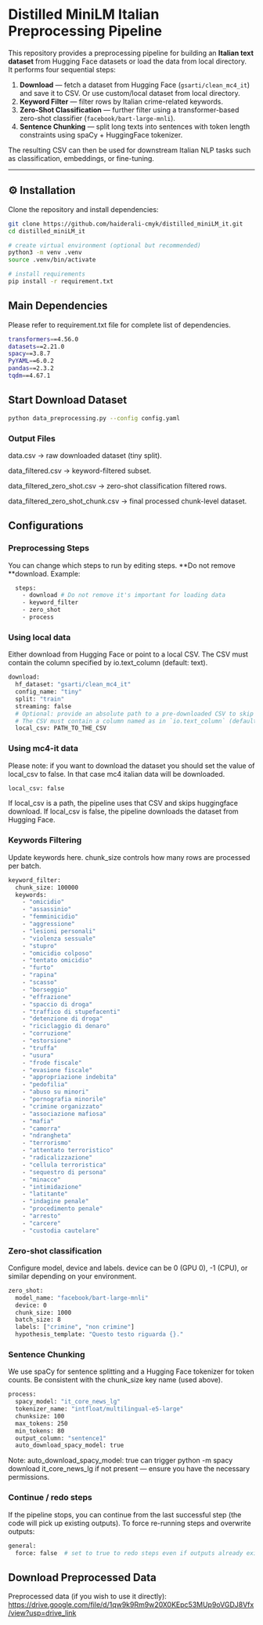 # Distilled MiniLM Italian Preprocessing Pipeline

This repository provides a preprocessing pipeline for building an **Italian text dataset** from Hugging Face datasets or load the data from local directory.  
It performs four sequential steps:

1. **Download** — fetch a dataset from Hugging Face (`gsarti/clean_mc4_it`) and save it to CSV. Or use custom/local dataset from local directory.  
2. **Keyword Filter** — filter rows by Italian crime-related keywords.  
3. **Zero-Shot Classification** — further filter using a transformer-based zero-shot classifier (`facebook/bart-large-mnli`).  
4. **Sentence Chunking** — split long texts into sentences with token length constraints using spaCy + HuggingFace tokenizer.

The resulting CSV can then be used for downstream Italian NLP tasks such as classification, embeddings, or fine-tuning.


---

## ⚙️ Installation

Clone the repository and install dependencies:

```bash
git clone https://github.com/haiderali-cmyk/distilled_miniLM_it.git
cd distilled_miniLM_it

# create virtual environment (optional but recommended)
python3 -m venv .venv
source .venv/bin/activate

# install requirements
pip install -r requirement.txt
```
## Main Dependencies
Please refer to requirement.txt file for complete list of dependencies.
``` bash
transformers==4.56.0
datasets==2.21.0
spacy==3.8.7
PyYAML==6.0.2
pandas==2.3.2
tqdm==4.67.1
```
## Start Download Dataset
```bash
python data_preprocessing.py --config config.yaml
```

### Output Files

data.csv → raw downloaded dataset (tiny split).

data_filtered.csv → keyword-filtered subset.

data_filtered_zero_shot.csv → zero-shot classification filtered rows.

data_filtered_zero_shot_chunk.csv → final processed chunk-level dataset.

## Configurations

### Preprocessing Steps
You can change which steps to run by editing steps. **Do not remove **download. Example:
```bash
  steps:
    - download # Do not remove it's important for loading data
    - keyword_filter
    - zero_shot
    - process
```

### Using local data
Either download from Hugging Face or point to a local CSV. The CSV must contain the column specified by io.text_column (default: text).
```bash
download:
  hf_dataset: "gsarti/clean_mc4_it"
  config_name: "tiny"
  split: "train"
  streaming: false
  # Optional: provide an absolute path to a pre-downloaded CSV to skip downloading step
  # The CSV must contain a column named as in `io.text_column` (default: "text")
  local_csv: PATH_TO_THE_CSV
```

### Using mc4-it data

Please note: if you  want to download the dataset you should set the value of local_csv to false. In that case mc4 italian data will be downloaded.
```bash
local_csv: false
```

If local_csv is a path, the pipeline uses that CSV and skips huggingface download. If local_csv is false, the pipeline downloads the dataset from Hugging Face.

### Keywords Filtering
Update keywords here. chunk_size controls how many rows are processed per batch.
```bash
keyword_filter:
  chunk_size: 100000
  keywords:
    - "omicidio"
    - "assassinio"
    - "femminicidio"
    - "aggressione"
    - "lesioni personali"
    - "violenza sessuale"
    - "stupro"
    - "omicidio colposo"
    - "tentato omicidio"
    - "furto"
    - "rapina"
    - "scasso"
    - "borseggio"
    - "effrazione"
    - "spaccio di droga"
    - "traffico di stupefacenti"
    - "detenzione di droga"
    - "riciclaggio di denaro"
    - "corruzione"
    - "estorsione"
    - "truffa"
    - "usura"
    - "frode fiscale"
    - "evasione fiscale"
    - "appropriazione indebita"
    - "pedofilia"
    - "abuso su minori"
    - "pornografia minorile"
    - "crimine organizzato"
    - "associazione mafiosa"
    - "mafia"
    - "camorra"
    - "ndrangheta"
    - "terrorismo"
    - "attentato terroristico"
    - "radicalizzazione"
    - "cellula terroristica"
    - "sequestro di persona"
    - "minacce"
    - "intimidazione"
    - "latitante"
    - "indagine penale"
    - "procedimento penale"
    - "arresto"
    - "carcere"
    - "custodia cautelare"
```

### Zero-shot classification
Configure model, device and labels. device can be 0 (GPU 0), -1 (CPU), or similar depending on your environment.
```bash
zero_shot:
  model_name: "facebook/bart-large-mnli"
  device: 0 
  chunk_size: 1000
  batch_size: 8
  labels: ["crimine", "non crimine"]
  hypothesis_template: "Questo testo riguarda {}."
```

### Sentence Chunking
We use spaCy for sentence splitting and a Hugging Face tokenizer for token counts. Be consistent with the chunk_size key name (used above).
```bash
process:
  spacy_model: "it_core_news_lg"
  tokenizer_name: "intfloat/multilingual-e5-large"
  chunksize: 100
  max_tokens: 250
  min_tokens: 80
  output_column: "sentence1"
  auto_download_spacy_model: true
```
Note: auto_download_spacy_model: true can trigger python -m spacy download it_core_news_lg if not present — ensure you have the necessary permissions.

### Continue / redo steps
If the pipeline stops, you can continue from the last successful step (the code will pick up existing outputs). To force re-running steps and overwrite outputs:
```bash
general:
  force: false  # set to true to redo steps even if outputs already exist
```


## Download Preprocessed Data
Preprocessed data (if you wish to use it directly):
https://drive.google.com/file/d/1qw9k9Rm9w20X0KEpc53MUp9oVGDJ8Vfx/view?usp=drive_link
